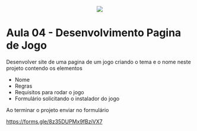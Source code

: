 <div align = center>
<img src = https://github.com/user-attachments/assets/51b4fea0-d010-4d9f-a79a-d6cdda0638b8>

</div>

# Aula 04 - Desenvolvimento Pagina de Jogo

Desenvolver site de uma pagina de um jogo criando o tema e o nome
neste projeto contendo os elementos

- Nome
- Regras
- Requisitos para rodar o jogo
- Formulário solicitando o instalador do jogo

Ao terminar o projeto enviar no formulário

https://forms.gle/8z35DUPMx9fBziVX7
